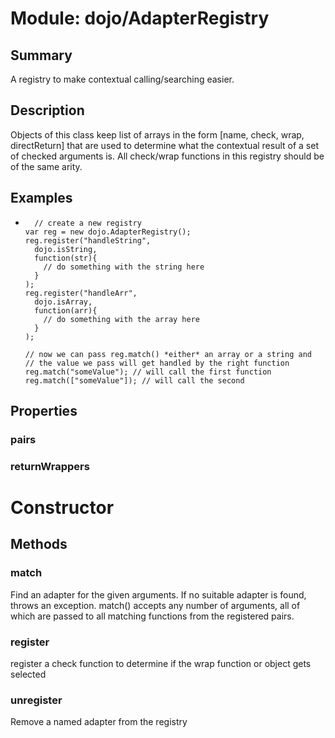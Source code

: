 # Module: dojo/AdapterRegistry

## Summary

A registry to make contextual calling/searching easier.
## Description

Objects of this class keep list of arrays in the form [name, check,
wrap, directReturn] that are used to determine what the contextual
result of a set of checked arguments is. All check/wrap functions
in this registry should be of the same arity.
## Examples

*       // create a new registry
      var reg = new dojo.AdapterRegistry();
      reg.register("handleString",
        dojo.isString,
        function(str){
          // do something with the string here
        }
      );
      reg.register("handleArr",
        dojo.isArray,
        function(arr){
          // do something with the array here
        }
      );
    
      // now we can pass reg.match() *either* an array or a string and
      // the value we pass will get handled by the right function
      reg.match("someValue"); // will call the first function
      reg.match(["someValue"]); // will call the second


## Properties

### pairs


### returnWrappers


# Constructor

## Methods

### match
Find an adapter for the given arguments. If no suitable adapter
is found, throws an exception. match() accepts any number of
arguments, all of which are passed to all matching functions
from the registered pairs.

### register
register a check function to determine if the wrap function or
object gets selected

### unregister
Remove a named adapter from the registry

